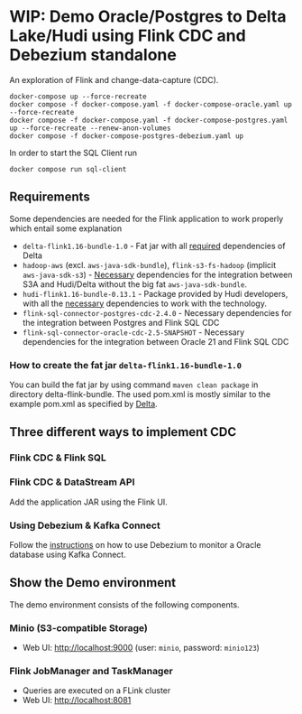 # WIP: Demo Oracle/Postgres to Delta Lake/Hudi using Flink CDC and Debezium standalone

An exploration of Flink and change-data-capture (CDC). 

```
docker-compose up --force-recreate
docker compose -f docker-compose.yaml -f docker-compose-oracle.yaml up --force-recreate
docker compose -f docker-compose.yaml -f docker-compose-postgres.yaml up --force-recreate --renew-anon-volumes
docker compose -f docker-compose-postgres-debezium.yaml up
```



In order to start the SQL Client run
```
docker compose run sql-client
```

## Requirements

Some dependencies are needed for the Flink application to work properly which entail some explanation

- `delta-flink1.16-bundle-1.0` - Fat jar with all [required](https://github.com/delta-io/connectors/tree/master/flink#usage) dependencies of Delta
- `hadoop-aws` (excl. `aws-java-sdk-bundle`), `flink-s3-fs-hadoop` (implicit `aws-java-sdk-s3`) - [Necessary](https://hudi.apache.org/docs/s3_hoodie/) dependencies for the integration between S3A and Hudi/Delta without the big fat `aws-java-sdk-bundle`.
- `hudi-flink1.16-bundle-0.13.1` - Package provided by Hudi developers, with all the [necessary](https://hudi.apache.org/docs/flink-quick-start-guide/#setup) dependencies to work with the technology.
- `flink-sql-connector-postgres-cdc-2.4.0` - Necessary dependencies for the integration between Postgres and Flink SQL CDC
- `flink-sql-connector-oracle-cdc-2.5-SNAPSHOT` - Necessary dependencies for the integration between Oracle 21 and Flink SQL CDC

### How to create the fat jar `delta-flink1.16-bundle-1.0`
You can build the fat jar by using command `maven clean package` in directory delta-flink-bundle. The used pom.xml is mostly similar to the example pom.xml as specified by [Delta](https://github.com/delta-io/connectors/blob/master/examples/delta-all-dep/pom.xml).

## Three different ways to implement CDC
### Flink CDC & Flink SQL
### Flink CDC & DataStream API
Add the application JAR using the Flink UI.
### Using Debezium & Kafka Connect

Follow the [instructions](https://github.com/debezium/debezium-examples/blob/main/tutorial/README.md#using-oracle) on how to use Debezium to monitor a Oracle database using Kafka Connect.

## Show the Demo environment
The demo environment consists of the following components.

### Minio (S3-compatible Storage)

* Web UI: [http://localhost:9000](http://localhost:9000) (user: `minio`, password: `minio123`)

### Flink JobManager and TaskManager

* Queries are executed on a FLink cluster
* Web UI: [http://localhost:8081](http://localhost:8081)